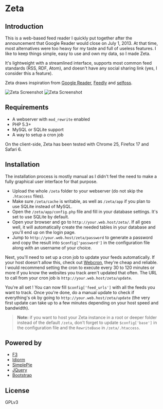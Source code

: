 Zeta
====

Introduction
------------
This is a web-based feed reader I quickly put together after the announcement that Google Reader would close on July 1, 2013. At that time, most alternatives were too heavy for my taste and full of useless features. I like to keep things simple, easy to use and own my data, so I made Zeta.

It's lightweight with a streamlined interface, supports most common feed standards (RSS, RDF, Atom), and doesn't have any social sharing link (yes, I consider this a feature).

Zeta draws inspiration from [Google Reader](http://en.wikipedia.org/wiki/Google_Reader), [Feedly](http://en.wikipedia.org/wiki/Feedly) and [selfoss](http://selfoss.aditu.de/).

![Zeta Screenshot](https://github.com/Chman/Zeta/raw/master/thumbnail1.png) ![Zeta Screenshot](https://github.com/Chman/Zeta/raw/master/thumbnail2.png)

Requirements
------------
* A webserver with `mod_rewrite` enabled
* PHP 5.3+
* MySQL or SQLite support
* A way to setup a cron job

On the client-side, Zeta has been tested with Chrome 25, Firefox 17 and Safari 6.

Installation
------------
The installation process is mostly manual as I didn't feel the need to make a fully graphical user interface for that purpose.

* Upload the whole `/zeta` folder to your webserver (do not skip the `.htaccess` files).
* Make sure `/zeta/cache` is writable, as well as `/zeta/app` if you plan to use SQLite instead of MySQL.
* Open the `/zeta/app/config.php` file and fill in your database settings. It's set to use SQLite by default.
* Open your browser and go to `http://your.web.host/zeta/`. If all goes well, it will automatically create the needed tables in your database and you'll end up on the login page.
* Jump to `http://your.web.host/zeta/password` to generate a password and copy the result into `$config['password']` in the configuration file along with an username of your choice.

Next, you'll need to set up a cron job to update your feeds automatically. If your host doesn't allow this, check out [Webcron](http://webcron.org/), they're cheap and reliable. I would recommend setting the cron to execute every 30 to 120 minutes or more if you know the websites you track aren't updated that often. The URL to call from your cron job is `http://your.web.host/zeta/update`.

You're all set ! You can now fill `$config['feed_urls']` with all the feeds you want to track. Once you're done, do a manual update to check if everything's ok by going to `http://your.web.host/zeta/update` (the very first update can take up to a few minutes depending on your host speed and bandwidth).

> **Note:** if you want to host your Zeta instance in a root or deeper folder instead of the default `/zeta`, don't forget to update `$config['base']` in the configuration file and the `RewriteBase` in `/zeta/.htaccess`.

Powered by
----------
* [F3](https://github.com/bcosca/fatfree)
* [Idiorm](http://github.com/j4mie/idiorm)
* [SimplePie](https://github.com/simplepie/simplepie/)
* [JQuery](http://jquery.com/)
* [Bootstrap](http://twitter.github.com/bootstrap/)

License
-------
GPLv3
